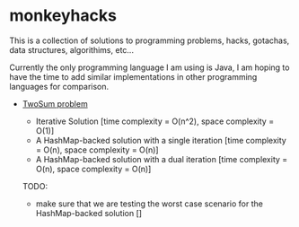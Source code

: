# monkeyhacks
This is a collection of solutions to programming problems, hacks, gotachas, data structures, algorithims, etc...

Currently the only programming language I am using is Java, I am hoping to have the time to add similar implementations in other programming languages for comparison.

- [TwoSum problem](https://github.com/HackerTheMonkey/monkeyhacks/blob/master/src/main/java/com/hackermonkey/twosome/problem.md)
  - Iterative Solution [time complexity = O(n^2), space complexity = O(1)]
  - A HashMap-backed solution with a single iteration [time complexity = O(n), space complexity = O(n)]
  - A HashMap-backed solution with a dual iteration [time complexity = O(n), space complexity = O(n)]
  
  TODO:
  - make sure that we are testing the worst case scenario for the HashMap-backed solution []
